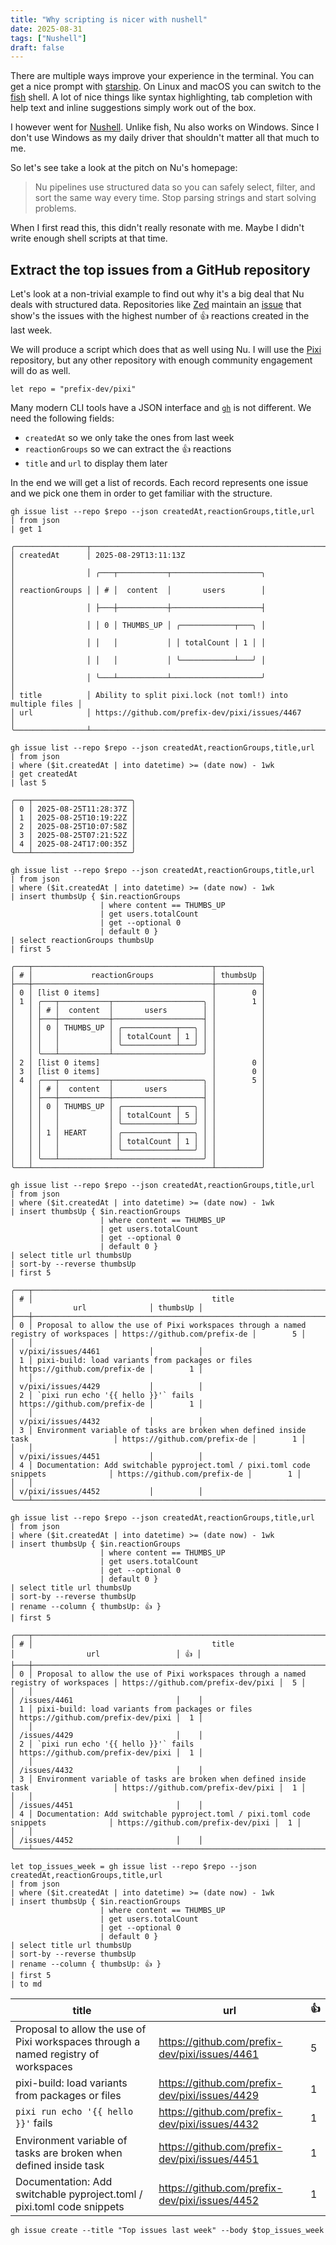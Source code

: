 ```yaml
---
title: "Why scripting is nicer with nushell"
date: 2025-08-31
tags: ["Nushell"]
draft: false
---
```


There are multiple ways improve your experience in the terminal.
You can get a nice prompt with [starship](https://starship.rs/).
On Linux and macOS you can switch to the [fish](https://fishshell.com) shell.
A lot of nice things like syntax highlighting, tab completion with help text and inline suggestions simply work out of the box.

I however went for [Nushell](https://www.nushell.sh/).
Unlike fish, Nu also works on Windows.
Since I don't use Windows as my daily driver that shouldn't matter all that much to me.

So let's see take a look at the pitch on Nu's homepage:

> Nu pipelines use structured data so you can safely select, filter, and sort the same way every time. Stop parsing strings and start solving problems.

When I first read this, this didn't really resonate with me.
Maybe I didn't write enough shell scripts at that time.

## Extract the top issues from a GitHub repository

Let's look at a non-trivial example to find out why it's a big deal that Nu deals with structured data.
Repositories like [Zed](https://zed.dev/) maintain an [issue](https://github.com/zed-industries/zed/issues/6952) that show's the issues with the highest number of 👍 reactions created in the last week.

We will produce a script which does that as well using Nu.
I will use the [Pixi](https://pixi.sh/latest/) repository,
but any other repository with enough community engagement will do as well.

```nu
let repo = "prefix-dev/pixi"
```

Many modern CLI tools have a JSON interface and [`gh`](/blog/2025/git-forges/) is not different.
We need the following fields:
- `createdAt` so we only take the ones from last week
- `reactionGroups` so we can extract the 👍 reactions
- `title` and `url` to display them later

In the end we will get a list of records.
Each record represents one issue and we pick one them in order to get familiar with the structure.

```nu
gh issue list --repo $repo --json createdAt,reactionGroups,title,url
| from json
| get 1
```

```
╭────────────────┬────────────────────────────────────────────────────────────╮
│ createdAt      │ 2025-08-29T13:11:13Z                                       │
│                │ ╭───┬───────────┬────────────────────╮                     │
│ reactionGroups │ │ # │  content  │       users        │                     │
│                │ ├───┼───────────┼────────────────────┤                     │
│                │ │ 0 │ THUMBS_UP │ ╭────────────┬───╮ │                     │
│                │ │   │           │ │ totalCount │ 1 │ │                     │
│                │ │   │           │ ╰────────────┴───╯ │                     │
│                │ ╰───┴───────────┴────────────────────╯                     │
│ title          │ Ability to split pixi.lock (not toml!) into multiple files │
│ url            │ https://github.com/prefix-dev/pixi/issues/4467             │
╰────────────────┴────────────────────────────────────────────────────────────╯
```


```nu {3-5}
gh issue list --repo $repo --json createdAt,reactionGroups,title,url
| from json
| where ($it.createdAt | into datetime) >= (date now) - 1wk
| get createdAt
| last 5
```

```
╭───┬──────────────────────╮
│ 0 │ 2025-08-25T11:28:37Z │
│ 1 │ 2025-08-25T10:19:22Z │
│ 2 │ 2025-08-25T10:07:58Z │
│ 3 │ 2025-08-25T07:21:52Z │
│ 4 │ 2025-08-24T17:00:35Z │
╰───┴──────────────────────╯
```


```nu {4-9}
gh issue list --repo $repo --json createdAt,reactionGroups,title,url
| from json
| where ($it.createdAt | into datetime) >= (date now) - 1wk
| insert thumbsUp { $in.reactionGroups 
                    | where content == THUMBS_UP 
                    | get users.totalCount 
                    | get --optional 0 
                    | default 0 }
| select reactionGroups thumbsUp
| first 5
```

```
╭───┬────────────────────────────────────────┬──────────╮
│ # │             reactionGroups             │ thumbsUp │
├───┼────────────────────────────────────────┼──────────┤
│ 0 │ [list 0 items]                         │        0 │
│ 1 │ ╭───┬───────────┬────────────────────╮ │        1 │
│   │ │ # │  content  │       users        │ │          │
│   │ ├───┼───────────┼────────────────────┤ │          │
│   │ │ 0 │ THUMBS_UP │ ╭────────────┬───╮ │ │          │
│   │ │   │           │ │ totalCount │ 1 │ │ │          │
│   │ │   │           │ ╰────────────┴───╯ │ │          │
│   │ ╰───┴───────────┴────────────────────╯ │          │
│ 2 │ [list 0 items]                         │        0 │
│ 3 │ [list 0 items]                         │        0 │
│ 4 │ ╭───┬───────────┬────────────────────╮ │        5 │
│   │ │ # │  content  │       users        │ │          │
│   │ ├───┼───────────┼────────────────────┤ │          │
│   │ │ 0 │ THUMBS_UP │ ╭────────────┬───╮ │ │          │
│   │ │   │           │ │ totalCount │ 5 │ │ │          │
│   │ │   │           │ ╰────────────┴───╯ │ │          │
│   │ │ 1 │ HEART     │ ╭────────────┬───╮ │ │          │
│   │ │   │           │ │ totalCount │ 1 │ │ │          │
│   │ │   │           │ ╰────────────┴───╯ │ │          │
│   │ ╰───┴───────────┴────────────────────╯ │          │
╰───┴────────────────────────────────────────┴──────────╯
```

```nu {9-10}
gh issue list --repo $repo --json createdAt,reactionGroups,title,url
| from json
| where ($it.createdAt | into datetime) >= (date now) - 1wk
| insert thumbsUp { $in.reactionGroups 
                    | where content == THUMBS_UP 
                    | get users.totalCount 
                    | get --optional 0 
                    | default 0 }
| select title url thumbsUp
| sort-by --reverse thumbsUp
| first 5
```

```
╭───┬─────────────────────────────────────────────────────────────────────────────────────┬──────────────────────────────┬──────────╮
│ # │                                        title                                        │             url              │ thumbsUp │
├───┼─────────────────────────────────────────────────────────────────────────────────────┼──────────────────────────────┼──────────┤
│ 0 │ Proposal to allow the use of Pixi workspaces through a named registry of workspaces │ https://github.com/prefix-de │        5 │
│   │                                                                                     │ v/pixi/issues/4461           │          │
│ 1 │ pixi-build: load variants from packages or files                                    │ https://github.com/prefix-de │        1 │
│   │                                                                                     │ v/pixi/issues/4429           │          │
│ 2 │ `pixi run echo '{{ hello }}'` fails                                                 │ https://github.com/prefix-de │        1 │
│   │                                                                                     │ v/pixi/issues/4432           │          │
│ 3 │ Environment variable of tasks are broken when defined inside task                   │ https://github.com/prefix-de │        1 │
│   │                                                                                     │ v/pixi/issues/4451           │          │
│ 4 │ Documentation: Add switchable pyproject.toml / pixi.toml code snippets              │ https://github.com/prefix-de │        1 │
│   │                                                                                     │ v/pixi/issues/4452           │          │
╰───┴─────────────────────────────────────────────────────────────────────────────────────┴──────────────────────────────┴──────────╯
```


```nu {11}
gh issue list --repo $repo --json createdAt,reactionGroups,title,url
| from json
| where ($it.createdAt | into datetime) >= (date now) - 1wk
| insert thumbsUp { $in.reactionGroups 
                    | where content == THUMBS_UP 
                    | get users.totalCount 
                    | get --optional 0 
                    | default 0 }
| select title url thumbsUp
| sort-by --reverse thumbsUp
| rename --column { thumbsUp: 👍 }
| first 5
```

```
╭───┬─────────────────────────────────────────────────────────────────────────────────────┬────────────────────────────────────┬────╮
│ # │                                        title                                        │                url                 │ 👍 │
├───┼─────────────────────────────────────────────────────────────────────────────────────┼────────────────────────────────────┼────┤
│ 0 │ Proposal to allow the use of Pixi workspaces through a named registry of workspaces │ https://github.com/prefix-dev/pixi │  5 │
│   │                                                                                     │ /issues/4461                       │    │
│ 1 │ pixi-build: load variants from packages or files                                    │ https://github.com/prefix-dev/pixi │  1 │
│   │                                                                                     │ /issues/4429                       │    │
│ 2 │ `pixi run echo '{{ hello }}'` fails                                                 │ https://github.com/prefix-dev/pixi │  1 │
│   │                                                                                     │ /issues/4432                       │    │
│ 3 │ Environment variable of tasks are broken when defined inside task                   │ https://github.com/prefix-dev/pixi │  1 │
│   │                                                                                     │ /issues/4451                       │    │
│ 4 │ Documentation: Add switchable pyproject.toml / pixi.toml code snippets              │ https://github.com/prefix-dev/pixi │  1 │
│   │                                                                                     │ /issues/4452                       │    │
╰───┴─────────────────────────────────────────────────────────────────────────────────────┴────────────────────────────────────┴────╯
```


```nu {13}
let top_issues_week = gh issue list --repo $repo --json createdAt,reactionGroups,title,url
| from json
| where ($it.createdAt | into datetime) >= (date now) - 1wk
| insert thumbsUp { $in.reactionGroups 
                    | where content == THUMBS_UP 
                    | get users.totalCount 
                    | get --optional 0 
                    | default 0 }
| select title url thumbsUp
| sort-by --reverse thumbsUp
| rename --column { thumbsUp: 👍 }
| first 5
| to md
```

|title|url|👍|
|-|-|-|
|Proposal to allow the use of Pixi workspaces through a named registry of workspaces|https://github.com/prefix-dev/pixi/issues/4461|5|
|pixi-build: load variants from packages or files|https://github.com/prefix-dev/pixi/issues/4429|1|
|`pixi run echo '{{ hello }}'` fails|https://github.com/prefix-dev/pixi/issues/4432|1|
|Environment variable of tasks are broken when defined inside task|https://github.com/prefix-dev/pixi/issues/4451|1|
|Documentation: Add switchable pyproject.toml / pixi.toml code snippets|https://github.com/prefix-dev/pixi/issues/4452|1|


```nu
gh issue create --title "Top issues last week" --body $top_issues_week
```
